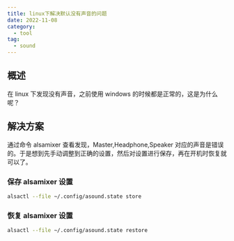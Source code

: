 ```yaml
---
title: linux下解决默认没有声音的问题
date: 2022-11-08
category:
  - tool
tag:
  - sound
---
```


## 概述

在 linux 下发现没有声音，之前使用 windows 的时候都是正常的，这是为什么呢？

## 解决方案

通过命令 alsamixer 查看发现，Master,Headphone,Speaker 对应的声音是错误的。于是想到先手动调整到正确的设置，然后对设置进行保存，再在开机时恢复就可以了。

### 保存 alsamixer 设置

```bash
alsactl --file ~/.config/asound.state store
```

### 恢复 alsamixer 设置

```bash
alsactl --file ~/.config/asound.state restore
```
